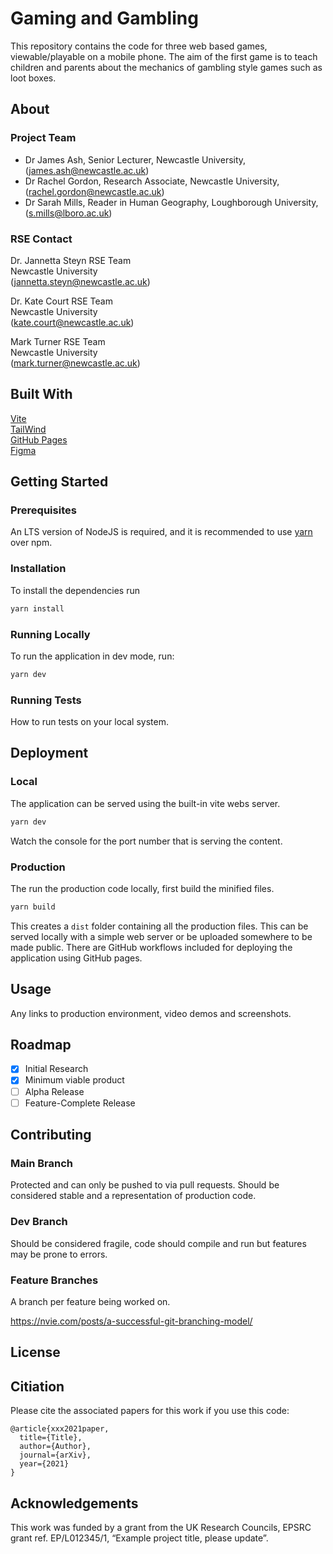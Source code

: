 # Gaming and Gambling
This repository contains the code for three web based games, viewable/playable on a mobile phone. The aim of the first game is to teach children and parents about the mechanics of gambling style games such as loot boxes.

## About



### Project Team
- Dr James Ash, Senior Lecturer, Newcastle University, ([james.ash@newcastle.ac.uk](mailto:james.ash@newcastle.ac.uk))
- Dr Rachel Gordon, Research Associate, Newcastle University, ([rachel.gordon@newcastle.ac.uk](mailto:rachel.gordon@newcastle.ac.uk))
- Dr Sarah Mills, Reader in Human Geography, Loughborough University, ([s.mills@lboro.ac.uk](mailto:s.mills@lboro.ac.uk))


### RSE Contact
Dr. Jannetta Steyn 
RSE Team  
Newcastle University  
([jannetta.steyn@newcastle.ac.uk](mailto:jannetta.steyn@newcastle.ac.uk))  

Dr. Kate Court 
RSE Team  
Newcastle University  
([kate.court@newcastle.ac.uk](mailto:kate.court@newcastle.ac.uk))

Mark Turner
RSE Team  
Newcastle University  
([mark.turner@newcastle.ac.uk](mailto:mark.turner@newcastle.ac.uk))

## Built With

[Vite](https://vitejs.dev/)  
[TailWind](https://tailwind.com)  
[GitHub Pages](https://github.com)  
[Figma](https://figma.com)  

## Getting Started

### Prerequisites

An LTS version of NodeJS is required, and it is recommended to use [yarn](https://yarnpkg.com/) over npm.

### Installation

To install the dependencies run

```bash
yarn install
```

### Running Locally

To run the application in dev mode, run:

```bash
yarn dev
```

### Running Tests

How to run tests on your local system.

## Deployment

### Local

The application can be served using the built-in vite webs server. 

```bash
yarn dev
```
Watch the console for the port number that is serving the content.

### Production

The run the production code locally, first build the minified files.

```bash
yarn build
```
This creates a `dist` folder containing all the production files. This can be served locally with a simple web server or be uploaded somewhere to be made public. There are GitHub workflows included for deploying the application using GitHub pages.

## Usage

Any links to production environment, video demos and screenshots.

## Roadmap

- [x] Initial Research  
- [x] Minimum viable product  
- [ ] Alpha Release  
- [ ] Feature-Complete Release  

## Contributing

### Main Branch
Protected and can only be pushed to via pull requests. Should be considered stable and a representation of production code.

### Dev Branch
Should be considered fragile, code should compile and run but features may be prone to errors.

### Feature Branches
A branch per feature being worked on.

https://nvie.com/posts/a-successful-git-branching-model/

## License

## Citiation

Please cite the associated papers for this work if you use this code:

```
@article{xxx2021paper,
  title={Title},
  author={Author},
  journal={arXiv},
  year={2021}
}
```


## Acknowledgements
This work was funded by a grant from the UK Research Councils, EPSRC grant ref. EP/L012345/1, “Example project title, please update”.
